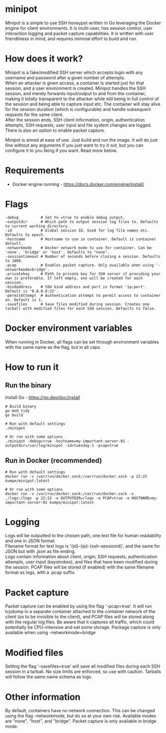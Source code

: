 # minipot

Minipot is a simple to use SSH honeypot written in Go leveraging the Docker engine for client environments. It is multi-user, has session control, user interaction logging and packet capture capabilities. It is written with user friendliness in mind, and requires minimal effort to build and run. 

# How does it work?
Minipot is a fake/modified SSH server which accepts login with any username and password after a given number of attempts.  
When an attacker is given access, a container is started just for that session, and a user environment is created.
Minipot handles the SSH session, and merely forwards input/output to and from the container, making it totally transparent to the attacker while still being in full control of the session and being able to capture input etc.
The container will stay alive for the session duration (which is configurable) and handle subsequent requests for the same client.  
After the session ends, SSH client information, origin, authentication attempts, SSH requests, user input and file system changes are logged. There is also an option to enable packet capture.

Minipot is aimed at ease of use. Just build and run the image. It will do just fine without any arguments if you just want to try it out, but you can configure it to you liking if you want. Read more below.

# Requirements
* Docker engine running - https://docs.docker.com/engine/install/

# Flags
```
-debug          # Set to =true to enable debug output.
-outputdir      # Which path to output session log files to. Defaults to current working directory.
-id             # Global session ID. Used for log file names etc. Defaults to epoch.
-hostname       # Hostname to use in container. Default is container default.
-networkmode    # Docker network mode to use for container. Can be 'none', 'bridge' or 'host'. Defaults to "none". 
-sessiontimeout # Number of seconds before closing a session. Defaults to 1800.
-pcap           # Enables packet capture. Only available when using '-networkmode=bridge'.
-privatekey     # Path to private key for SSH server if providing your own is preferable. If left empty, one will be created for each session.
-bindaddress    # SSH bind address and port in format 'ip:port'. Default is '0.0.0.0:22'.
-permitAttempt  # Authentication attempt to permit access to container on. Default is 1.
-savefiles      # Save files modified during session. Creates one tarball with modified files for each SSH session. Defaults to false.
```

# Docker environment variables
When running in Docker, all flags can be set through environment variables with the same name as the flag, but in all caps.

# How to run it

## Run the binary

Install Go - https://go.dev/doc/install

```
# Build binary
go mod tidy
go build
```

```
# Run with default settings
./minipot

# Or run with some options
./minipot -debug=true -hostname=my-important-server-01 -outputdir=/var/log/minipot -id=tuesday-1 -pcap=true
```

## Run in Docker (recommended)

```
# Run with default settings
docker run -v /var/run/docker.sock:/var/run/docker.sock -p 22:22 kumpe/minipot:latest
```

```
# Or run with some options
docker run -v /var/run/docker.sock:/var/run/docker.sock -v ./logs:/logs -p 22:22 -e OUTPUTDIR=/logs -e PCAP=true -e HOSTNAME=my-important-server-01 kumpe/minipot:latest
```

# Logging
Logs will be outputted to the chosen path, one text file for human readability and one in JSON format.  
Filename format for text logs is '{id}-{ip}-{ssh-sessionid}', and the same for JSON but with .json as file ending.  
Logs contain information about client, origin, SSH requests, authentication attempts, user input (keystrokes), and files that have been modified during the session. 
PCAP files will be stored (if enabled) with the same filename format as logs, with a .pcap suffix.

# Packet capture
Packet capture can be enabled by using the flag '-pcap=true'. It will run tcpdump in a separate container attached to the container network of the client (so to be invisible to the client), and PCAP files will be stored along with the regular log files. Be aware that it captures all traffic, which could potentially be CPU-intensive and eat some storage.
Package capture is only available when using -networkmode=bridge

# Modified files
Setting the flag '-savefiles=true' will save all modified files during each SSH session in a tarball. No size limits are enforced, so use with caution. Tarballs will follow the same name schema as logs.

# Other information
By default, containers have no network connection. This can be changed using the flag -networkmode, but do so at your own risk. Available modes are "none", "host", and "bridge". Packet capture is only available in bridge mode.
